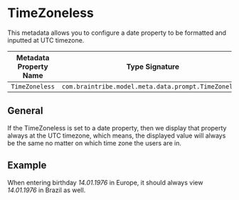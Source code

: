 # TimeZoneless

This metadata allows you to configure a date property to be formatted and inputted at UTC timezone.

Metadata Property Name  | Type Signature  
------- | -----------
`TimeZoneless` | `com.braintribe.model.meta.data.prompt.TimeZoneless`

## General

If the TimeZoneless is set to a date property, then we display that property always at the UTC timezone, which means, the displayed value will always be the same no matter on which time zone the users are in.

## Example

When entering birthday *14.01.1976* in Europe, it should always view *14.01.1976* in Brazil as well.
